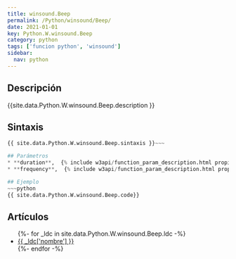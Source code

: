 ```yaml
---
title: winsound.Beep
permalink: /Python/winsound/Beep/
date: 2021-01-01
key: Python.W.winsound.Beep
category: python
tags: ['funcion python', 'winsound']
sidebar: 
  nav: python
---
```


## Descripción
{{site.data.Python.W.winsound.Beep.description }}

## Sintaxis
~~~python
{{ site.data.Python.W.winsound.Beep.sintaxis }}~~~

## Parámetros
* **duration**,  {% include w3api/function_param_description.html propiedad=site.data.Python.W.winsound.Beep valor="duration" %}
* **frequency**,  {% include w3api/function_param_description.html propiedad=site.data.Python.W.winsound.Beep valor="frequency" %}

## Ejemplo
~~~python
{{ site.data.Python.W.winsound.Beep.code}}
~~~

## Artículos
<ul>
{%- for _ldc in site.data.Python.W.winsound.Beep.ldc -%}
   <li>
       <a href="{{_ldc['url'] }}">{{ _ldc['nombre'] }}</a>
   </li>
{%- endfor -%}
</ul>
